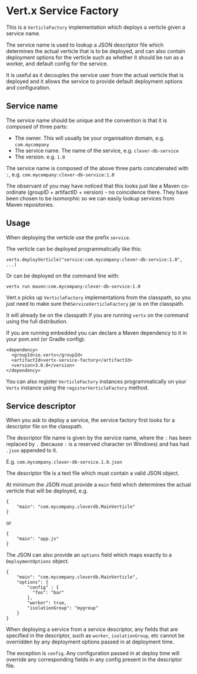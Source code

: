 # Vert.x Service Factory

This is a `VerticleFactory` implementation which deploys a verticle given a service name.

The service name is used to lookup a JSON descriptor file which determines the actual verticle that is to be deployed,
and can also contain deployment options for the verticle such as whether it should be run as a worker, and default
config for the service.

It is useful as it decouples the service user from the actual verticle that is deployed and it allows the service
to provide default deployment options and configuration.

## Service name

The service name should be unique and the convention is that it is composed of three parts:

* The owner. This will usually be your organisation domain, e.g. `com.mycompany`
* The service name. The name of the service, e.g. `clever-db-service`
* The version. e.g. `1.0`

The service name is composed of the above three parts concatenated with `:`, e.g. `com.mycompany:clever-db-service:1.0`

The observant of you may have noticed that this looks just like a Maven co-ordinate (groupID + artifactID + version) -
no coincidence there. They have been chosen to be isomorphic so we can easily lookup services from Maven repositories.

## Usage

When deploying the verticle use the prefix `service`.

The verticle can be deployed programmatically like this:

    vertx.deployVerticle("service:com.mycompany:clever-db-service:1.0", ...)

Or can be deployed on the command line with:

    vertx run maven:com.mycompany:clever-db-service:1.0
    
Vert.x picks up `VerticleFactory` implementations from the classpath, so you just need to make sure the`ServiceVerticleFactory`
 jar is on the classpath.
    
It will already be on the classpath if you are running `vertx` on the command using the full distribution.

If you are running embedded you can declare a Maven dependency to it in your pom.xml (or Gradle config):

    <dependency>
      <groupId>io.vertx</groupId>
      <artifactId>vertx-service-factory</artifactId>
      <version>3.0.0</version>
    </dependency>
    
You can also register `VerticleFactory` instances programmatically on your `Vertx` instance using the `registerVerticleFactory`
method.

## Service descriptor

When you ask to deploy a service, the service factory first looks for a descriptor file on the classpath.

The descriptor file name is given by the service name, where the `:` has been replaced by `.` (because `:` is a reserved
character on Windows) and has had `.json` appended to it.

E.g. `com.mycompany.clever-db-service.1.0.json`

The descriptor file is a text file which must contain a valid JSON object.

At minimum the JSON must provide a `main` field which determines the actual verticle that will be deployed, e.g.

    {
        "main": "com.mycompany.cleverdb.MainVerticle"
    }

or

    {
        "main": "app.js"
    }

The JSON can also provide an `options` field which maps exactly to a `DeploymentOptions` object.

    {
        "main": "com.mycompany.cleverdb.MainVerticle",
        "options": {
            "config" : {
              "foo": "bar"
            },
            "worker": true,
            "isolationGroup": "mygroup"
        }
    }
    
When deploying a service from a service descriptor, any fields that are specified in the descriptor, such as `worker`,
`isolationGroup`, etc cannot be overridden by any deployment options passed in at deployment time.

The exception is `config`. Any configuration passed in at deploy time will override any corresponding fields in any
config present in the descriptor file.
